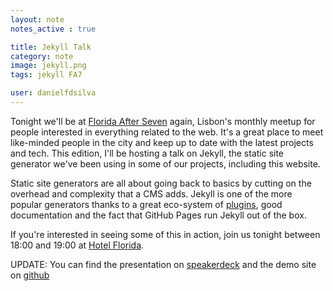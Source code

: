 ```yaml
---
layout: note
notes_active : true

title: Jekyll Talk
category: note
image: jekyll.png
tags: jekyll FA7

user: danielfdsilva
---
```

Tonight we'll be at [Florida After Seven](http://floridaafterseven.com) again, Lisbon's monthly meetup for people interested in everything related to the web. It's a great place to meet like-minded people in the city and keep up to date with the latest projects and tech. This edition, I'll be hosting a talk on Jekyll, the static site generator we've been using in some of our projects, including this website.

Static site generators are all about going back to basics by cutting on the overhead and complexity that a CMS adds. Jekyll is one of the more popular generators thanks to a great eco-system of [plugins](http://jekyllrb.com/docs/plugins/), good documentation and the fact that GitHub Pages run Jekyll out of the box.

If you're interested in seeing some of this in action, join us tonight between 18:00 and 19:00 at [Hotel Florida](https://www.facebook.com/events/161494977352214/).

UPDATE: You can find the presentation on [speakerdeck](https://speakerdeck.com/danielfdsilva/intro-to-jekyll) and the demo site on [github](https://github.com/danielfdsilva/FA7_21_jekyll)
